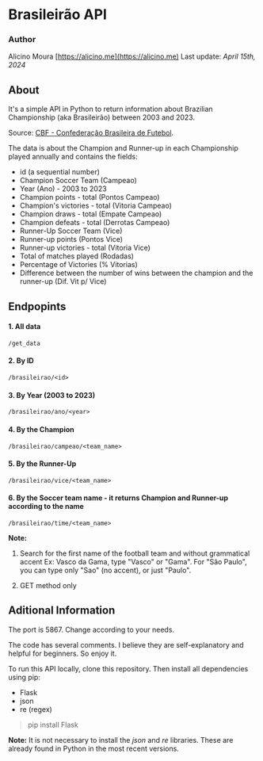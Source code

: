 # Brasileirão API

### Author
Alicino Moura
[https://alicino.me](https://alicino.me)
Last update: _April 15th, 2024_ 

## About
It's a simple API in Python to return information about Brazilian Championship (aka Brasileirão) between 2003 and 2023.

Source: [CBF - Confederação Brasileira de Futebol](https://www.cbf.com.br/futebol-brasileiro/competicoes/campeonato-brasileiro-serie-a).

The data is about the Champion and Runner-up in each Championship played annually and contains the fields:

- id (a sequential number)
- Champion Soccer Team (Campeao)
- Year (Ano) - 2003 to 2023
- Champion points - total (Pontos Campeao)
- Champion's victories - total (Vitoria Campeao)
- Champion draws - total (Empate Campeao)
- Champion defeats - total (Derrotas Campeao)
- Runner-Up Soccer Team (Vice)
- Runner-up points (Pontos Vice)
- Runner-up victories - total (Vitoria Vice)
- Total of matches played (Rodadas)
- Percentage of Victories (% Vitorias)
- Difference between the number of wins between the champion and the runner-up (Dif. Vit p/ Vice)

## Endpopints
#### 1. All data
`/get_data`

#### 2. By ID
`/brasileirao/<id>`

#### 3. By Year (2003 to 2023)
`/brasileirao/ano/<year>`

#### 4. By the Champion
`/brasileirao/campeao/<team_name>`

#### 5. By the Runner-Up
`/brasileirao/vice/<team_name>`

#### 6. By the Soccer team name - it returns Champion and Runner-up according to the name
`/brasileirao/time/<team_name>`

**Note:** 
1. Search for the first name of the football team and without grammatical accent Ex: Vasco da Gama, type "Vasco" or "Gama". For "São Paulo", you can type only "Sao" (no accent), or just "Paulo".

2. GET method only

## Aditional Information

The port is 5867. Change according to your needs.

The code has several comments. I believe they are self-explanatory and helpful for beginners. So enjoy it.

To run this API locally, clone this repository. Then install all dependencies using pip:

- Flask
- json
- re (regex)

> pip install Flask

**Note:** It is not necessary to install the *json* and *re* libraries. These are already found in Python in the most recent versions.

